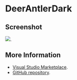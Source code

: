 # DeerAntlerDark



## Screenshot
![](https://raw.githubusercontent.com/gerane/VSCodeThemes/master/gerane.Theme-DeerAntlerDark/screenshot.png).


## More Information
* [Visual Studio Marketplace](https://marketplace.visualstudio.com/items/gerane.Theme-DeerAntlerDark).
* [GitHub repository](https://github.com/gerane/VSCodeThemes).
